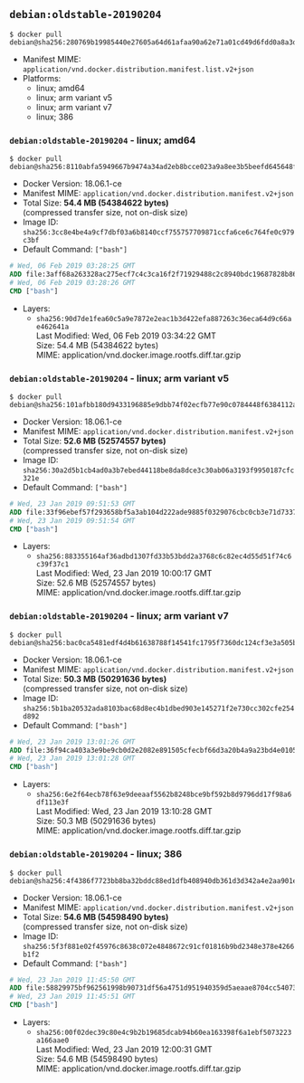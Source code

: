 ## `debian:oldstable-20190204`

```console
$ docker pull debian@sha256:280769b19985440e27605a64d61afaa90a62e71a01cd49d6fdd0a8a3dfffc47e
```

-	Manifest MIME: `application/vnd.docker.distribution.manifest.list.v2+json`
-	Platforms:
	-	linux; amd64
	-	linux; arm variant v5
	-	linux; arm variant v7
	-	linux; 386

### `debian:oldstable-20190204` - linux; amd64

```console
$ docker pull debian@sha256:8110abfa5949667b9474a34ad2eb8bcce023a9a8ee3b5beefd645648fe07202b
```

-	Docker Version: 18.06.1-ce
-	Manifest MIME: `application/vnd.docker.distribution.manifest.v2+json`
-	Total Size: **54.4 MB (54384622 bytes)**  
	(compressed transfer size, not on-disk size)
-	Image ID: `sha256:3cc8e4be4a9cf7dbf03a6b8140ccf755757709871ccfa6ce6c764fe0c979c3bf`
-	Default Command: `["bash"]`

```dockerfile
# Wed, 06 Feb 2019 03:28:25 GMT
ADD file:3aff68a263328ac275ecf7c4c3ca16f2f71929488c2c8940bdc19687828b8683 in / 
# Wed, 06 Feb 2019 03:28:26 GMT
CMD ["bash"]
```

-	Layers:
	-	`sha256:90d7de1fea60c5a9e7872e2eac1b3d422efa887263c36eca64d9c66ae462641a`  
		Last Modified: Wed, 06 Feb 2019 03:34:22 GMT  
		Size: 54.4 MB (54384622 bytes)  
		MIME: application/vnd.docker.image.rootfs.diff.tar.gzip

### `debian:oldstable-20190204` - linux; arm variant v5

```console
$ docker pull debian@sha256:101afbb180d9433196885e9dbb74f02ecfb77e90c0784448f6384112ad40f96a
```

-	Docker Version: 18.06.1-ce
-	Manifest MIME: `application/vnd.docker.distribution.manifest.v2+json`
-	Total Size: **52.6 MB (52574557 bytes)**  
	(compressed transfer size, not on-disk size)
-	Image ID: `sha256:30a2d5b1cb4ad0a3b7ebed44118be8da8dce3c30ab06a3193f9950187cfc321e`
-	Default Command: `["bash"]`

```dockerfile
# Wed, 23 Jan 2019 09:51:53 GMT
ADD file:33f96ebef57f293658bf5a3ab104d222ade9885f0329076cbc0cb3e71d733790 in / 
# Wed, 23 Jan 2019 09:51:54 GMT
CMD ["bash"]
```

-	Layers:
	-	`sha256:883355164af36adbd1307fd33b53bdd2a3768c6c82ec4d55d51f74c6c39f37c1`  
		Last Modified: Wed, 23 Jan 2019 10:00:17 GMT  
		Size: 52.6 MB (52574557 bytes)  
		MIME: application/vnd.docker.image.rootfs.diff.tar.gzip

### `debian:oldstable-20190204` - linux; arm variant v7

```console
$ docker pull debian@sha256:bac0ca5481edf4d4b61638788f14541fc1795f7360dc124cf3e3a505bdb48577
```

-	Docker Version: 18.06.1-ce
-	Manifest MIME: `application/vnd.docker.distribution.manifest.v2+json`
-	Total Size: **50.3 MB (50291636 bytes)**  
	(compressed transfer size, not on-disk size)
-	Image ID: `sha256:5b1ba20532ada8103bac68d8ec4b1dbed903e145271f2e730cc302cfe254d892`
-	Default Command: `["bash"]`

```dockerfile
# Wed, 23 Jan 2019 13:01:26 GMT
ADD file:36f94ca403a3e9be9cb0d2e2082e891505cfecbf66d3a20b4a9a23bd4e0105e2 in / 
# Wed, 23 Jan 2019 13:01:28 GMT
CMD ["bash"]
```

-	Layers:
	-	`sha256:6e2f64ecb78f63e9deeaaf5562b8248bce9bf592b8d9796dd17f98a6df113e3f`  
		Last Modified: Wed, 23 Jan 2019 13:10:28 GMT  
		Size: 50.3 MB (50291636 bytes)  
		MIME: application/vnd.docker.image.rootfs.diff.tar.gzip

### `debian:oldstable-20190204` - linux; 386

```console
$ docker pull debian@sha256:4f4386f7723bb8ba32bddc88ed1dfb408940db361d3d342a4e2aa901eabff04b
```

-	Docker Version: 18.06.1-ce
-	Manifest MIME: `application/vnd.docker.distribution.manifest.v2+json`
-	Total Size: **54.6 MB (54598490 bytes)**  
	(compressed transfer size, not on-disk size)
-	Image ID: `sha256:5f3f881e02f45976c8638c072e4848672c91cf01816b9bd2348e378e4266b1f2`
-	Default Command: `["bash"]`

```dockerfile
# Wed, 23 Jan 2019 11:45:50 GMT
ADD file:58829975bf962561998b90731df56a4751d951940359d5aeaae8704cc54073d8 in / 
# Wed, 23 Jan 2019 11:45:51 GMT
CMD ["bash"]
```

-	Layers:
	-	`sha256:00f02dec39c80e4c9b2b19685dcab94b60ea163398f6a1ebf5073223a166aae0`  
		Last Modified: Wed, 23 Jan 2019 12:00:31 GMT  
		Size: 54.6 MB (54598490 bytes)  
		MIME: application/vnd.docker.image.rootfs.diff.tar.gzip
